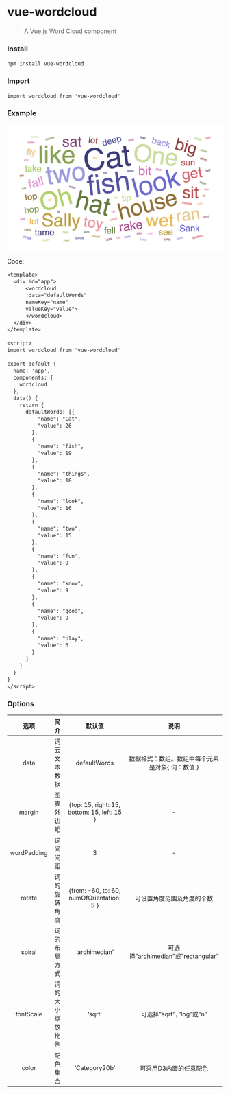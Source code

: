 # vue-wordcloud

> A Vue.js Word Cloud component

### Install
```
npm install vue-wordcloud

```

### Import
```
import wordcloud from 'vue-wordcloud'
```

### Example

![Word Cloud Example](wordcloud.png)

Code:
```
<template>
  <div id="app">
      <wordcloud
      :data="defaultWords"
      nameKey="name"
      valueKey="value">
      </wordcloud>
  </div>
</template>

<script>
import wordcloud from 'vue-wordcloud'

export default {
  name: 'app',
  components: {
    wordcloud
  },
  data() {
    return {
      defaultWords: [{
          "name": "Cat",
          "value": 26
        },
        {
          "name": "fish",
          "value": 19
        },
        {
          "name": "things",
          "value": 18
        },
        {
          "name": "look",
          "value": 16
        },
        {
          "name": "two",
          "value": 15
        },
        {
          "name": "fun",
          "value": 9
        },
        {
          "name": "know",
          "value": 9
        },
        {
          "name": "good",
          "value": 9
        },
        {
          "name": "play",
          "value": 6
        }
      ]
    }
  }
}
</script>
```
### Options
**选项**|**简介**|**默认值**|**说明**
:-----:|:-----:|:-----:|:-----:
data|词云文本数据|defaultWords|数据格式：数组。数组中每个元素是对象{ 词：数值 }
margin|图表外边矩|{top: 15, right: 15, bottom: 15, left: 15 }|-
wordPadding|词间间距|3|-
rotate|词的旋转角度|{from: -60, to: 60, numOfOrientation: 5 }|可设置角度范围及角度的个数
spiral|词的布局方式|‘archimedian’|可选择”archimedian”或”rectangular”
fontScale|词的大小缩放比例|‘sqrt’|可选择”sqrt”，”log”或”n”
color|配色集合|‘Category20b’|可采用D3内置的任意配色
